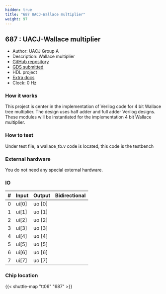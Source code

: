 ```yaml
---
hidden: true
title: "687 UACJ-Wallace multiplier"
weight: 97
---
```


## 687 : UACJ-Wallace multiplier

* Author: UACJ Group A
* Description: Wallace multiplier
* [GitHub repository](https://github.com/HHRB98/UACJ-MIE-Wallace)
* [GDS submitted](https://github.com/HHRB98/UACJ-MIE-Wallace/actions/runs/8733795721)
* HDL project
* [Extra docs]()
* Clock: 0 Hz

<!---

This file is used to generate your project datasheet. Please fill in the information below and delete any unused
sections.

You can also include images in this folder and reference them in the markdown. Each image must be less than
512 kb in size, and the combined size of all images must be less than 1 MB.
-->


### How it works

This project is center in the implementation of Verilog code for 4 bit Wallace tree multiplier. The design uses half adder and full adder Verilog designs. These modules will be instantiated for the implementation 4 bit Wallace multiplier.

### How to test

Under test file, a wallace_tb.v code is located, this code is the testbench

### External hardware

You do not need any special external hardware.


### IO

| #             | Input    | Output   | Bidirectional   |
| ------------- | -------- | -------- | --------------- |
| 0 | ui[0]  | uo [0]  |      |
| 1 | ui[1]  | uo [1]  |      |
| 2 | ui[2]  | uo [2]  |      |
| 3 | ui[3]  | uo [3]  |      |
| 4 | ui[4]  | uo [4]  |      |
| 5 | ui[5]  | uo [5]  |      |
| 6 | ui[6]  | uo [6]  |      |
| 7 | ui[7]  | uo [7]  |      |


### Chip location

{{< shuttle-map "tt06" "687" >}}
